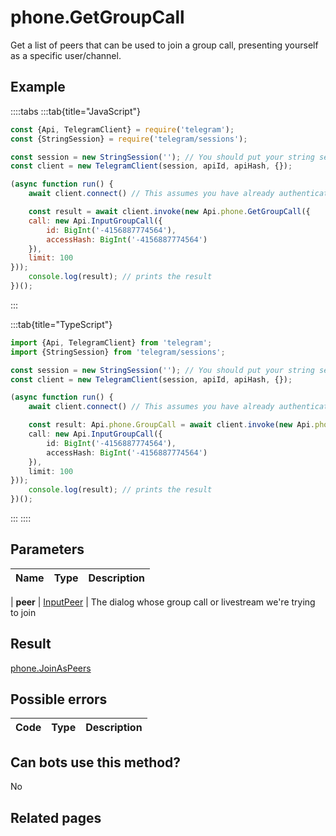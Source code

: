 # phone.GetGroupCall

Get a list of peers that can be used to join a group call, presenting yourself as a specific user/channel.



## Example

::::tabs
:::tab{title="JavaScript"}
```js
const {Api, TelegramClient} = require('telegram');
const {StringSession} = require('telegram/sessions');

const session = new StringSession(''); // You should put your string session here
const client = new TelegramClient(session, apiId, apiHash, {});

(async function run() {
    await client.connect() // This assumes you have already authenticated with .start()

    const result = await client.invoke(new Api.phone.GetGroupCall({
    call: new Api.InputGroupCall({
        id: BigInt('-4156887774564'),
        accessHash: BigInt('-4156887774564')
    }),
    limit: 100
}));
    console.log(result); // prints the result
})();
```
:::

:::tab{title="TypeScript"}
```ts
import {Api, TelegramClient} from 'telegram';
import {StringSession} from 'telegram/sessions';

const session = new StringSession(''); // You should put your string session here
const client = new TelegramClient(session, apiId, apiHash, {});

(async function run() {
    await client.connect() // This assumes you have already authenticated with .start()

    const result: Api.phone.GroupCall = await client.invoke(new Api.phone.GetGroupCall({
    call: new Api.InputGroupCall({
        id: BigInt('-4156887774564'),
        accessHash: BigInt('-4156887774564')
    }),
    limit: 100
}));
    console.log(result); // prints the result
})();
```
:::
::::



## Parameters

| Name | Type | Description |
| :--: | ---- | ----------- |

| **peer** | [InputPeer](https://core.telegram.org/type/InputPeer) | The dialog whose group call or livestream we're trying to join 


## Result

[phone.JoinAsPeers](https://core.telegram.org/type/phone.JoinAsPeers)



## Possible errors

| Code | Type | Description |
| :--: | ---- | ----------- |



## Can bots use this method?

No

## Related pages


